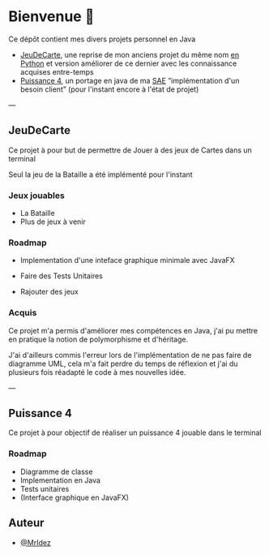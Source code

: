 # Bienvenue :wave: 
Ce dépôt contient mes divers projets personnel en Java
 - [JeuDeCarte](#jeudecarte), une reprise de mon anciens projet du même nom [en Python](https://github.com/MrIdez/projet-python) et version améliorer de ce dernier avec les connaissance acquises entre-temps
 - [Puissance 4](#puissance-4), un portage en java de ma [SAE](https://github.com/MrIdez/SAE) ”implémentation d'un besoin client” (pour l'instant encore à l'état de projet)


— 
## JeuDeCarte

Ce projet à pour but de permettre de Jouer à des jeux de Cartes dans un terminal

Seul la jeu de la Bataille a été implémenté pour l'instant

### Jeux jouables
   - La Bataille
   - Plus de jeux à venir

### Roadmap

   - Implementation d'une inteface graphique minimale avec JavaFX

   - Faire des Tests Unitaires
    
   - Rajouter des jeux 

### Acquis

Ce projet m'a permis d'améliorer mes compétences en Java, j'ai pu mettre en pratique la notion de polymorphisme et d'héritage.

J'ai d'ailleurs commis l'erreur lors de l'implémentation de ne pas faire de diagramme UML, cela m'a fait perdre du temps de réflexion et j'ai du plusieurs fois réadapté le code à mes nouvelles idée.

—

## Puissance 4

Ce projet à pour objectif de réaliser un puissance 4 jouable dans le terminal

### Roadmap
- Diagramme de classe
- Implementation en Java
- Tests unitaires
- (Interface graphique en JavaFX)


## Auteur

- [@MrIdez](https://www.github.com/MrIdez)
